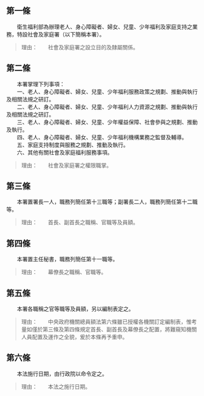 第一條 
-------
　　衛生福利部為辦理老人、身心障礙者、婦女、兒童、少年福利及家庭支持之業務，特設社會及家庭署（以下簡稱本署）。  
> 理由：　　社會及家庭署之設立目的及隸屬關係。



第二條 
-------
　　本署掌理下列事項：  
　　一、老人、身心障礙者、婦女、兒童、少年福利服務政策之規劃、推動與執行及相關法規之研訂。  
　　二、老人、身心障礙者、婦女、兒童、少年福利人力資源之規劃、推動與執行及相關法規之研訂。  
　　三、老人、身心障礙者、婦女、兒童、少年權益保障、社會參與之規劃、推動及執行。  
　　四、老人、身心障礙者、婦女、兒童、少年福利機構業務之監督及輔導。  
　　五、家庭支持制度與服務之規劃、推動及執行。  
　　六、其他有關社會及家庭福利服務事項。  
> 理由：　　社會及家庭署之權限職掌。



第三條 
-------
　　本署置署長一人，職務列簡任第十三職等；副署長二人，職務列簡任第十二職等。  
> 理由：　　首長、副首長之職稱、官職等及員額。



第四條 
-------
　　本署置主任秘書，職務列簡任第十一職等。  
> 理由：　　幕僚長之職稱、官職等。



第五條 
-------
　　本署各職稱之官等職等及員額，另以編制表定之。  
> 理由：　　中央政府機關總員額法第六條雖已授權各機關訂定編制表，惟考量如僅於第三條及第四條規定首長、副首長及幕僚長之配置，將難窺知機關人員配置及運作之全貌，爰於本條再予重申。



第六條 
-------
　　本法施行日期，由行政院以命令定之。  
> 理由：　　本法之施行日期。